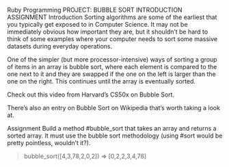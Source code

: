 Ruby Programming
PROJECT: BUBBLE SORT
INTRODUCTION
ASSIGNMENT
Introduction
Sorting algorithms are some of the earliest that you typically get exposed to in Computer Science. It may not be immediately obvious how important they are, but it shouldn’t be hard to think of some examples where your computer needs to sort some massive datasets during everyday operations.

One of the simpler (but more processor-intensive) ways of sorting a group of items in an array is bubble sort, where each element is compared to the one next to it and they are swapped if the one on the left is larger than the one on the right. This continues until the array is eventually sorted.

Check out this video from Harvard’s CS50x on Bubble Sort.

There’s also an entry on Bubble Sort on Wikipedia that’s worth taking a look at.



Assignment
Build a method #bubble_sort that takes an array and returns a sorted array. It must use the bubble sort methodology (using #sort would be pretty pointless, wouldn’t it?).
> bubble_sort([4,3,78,2,0,2])
=> [0,2,2,3,4,78]
